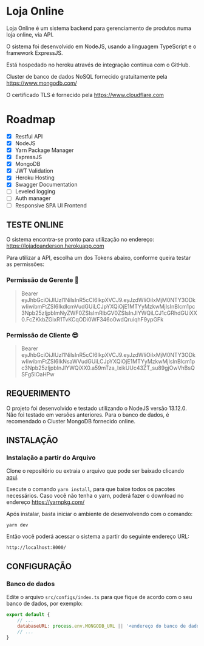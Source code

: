 Loja Online
======

Loja Online é um sistema backend para gerenciamento de produtos numa loja online, via API.

O sistema foi desenvolvido em NodeJS, usando a linguagem TypeScript e o framework ExpressJS.

Está hospedado no heroku através de integração contínua com o GitHub.

Cluster de banco de dados NoSQL fornecido gratuitamente pela https://www.mongodb.com/

O certificado TLS é fornecido pela https://www.cloudflare.com

# Roadmap
- [x] Restful API
- [x] NodeJS
- [x] Yarn Package Manager
- [x] ExpressJS
- [x] MongoDB
- [x] JWT Validation
- [x] Heroku Hosting
- [x] Swagger Documentation
- [ ] Leveled logging
- [ ] Auth manager
- [ ] Responsive SPA UI Frontend

TESTE ONLINE
------------

O sistema encontra-se pronto para utilização no endereço: https://lojadoanderson.herokuapp.com

Para utilizar a API, escolha um dos Tokens abaixo, conforme queira testar as permissões:

### Permissão de Gerente :woman:

> Bearer eyJhbGciOiJIUzI1NiIsInR5cCI6IkpXVCJ9.eyJzdWIiOiIxMjM0NTY3ODkwIiwibmFtZSI6IkdlcmVudGUiLCJpYXQiOjE1MTYyMzkwMjIsInBlcm1pc3Npb25zIjpbImNyZWF0ZSIsImRlbGV0ZSIsInJlYWQiLCJ1cGRhdGUiXX0.FcZKkbZGixR1TvKCqODi0WF346o0wdQruiqhF9ypGFk

### Permissão de Cliente :sunglasses:

> Bearer eyJhbGciOiJIUzI1NiIsInR5cCI6IkpXVCJ9.eyJzdWIiOiIxMjM0NTY3ODkwIiwibmFtZSI6IkNsaWVudGUiLCJpYXQiOjE1MTYyMzkwMjIsInBlcm1pc3Npb25zIjpbInJlYWQiXX0.a59mTza_lxikUUc43ZT_su89gjOwVhBsQSFg5IOaHPw

REQUERIMENTO
------------

O projeto foi desenvolvido e testado utilizando o NodeJS versão 13.12.0. Não foi testado em versões anteriores.
Para o banco de dados, é recomendado o Cluster MongoDB fornecido online.


INSTALAÇÃO
----------

### Instalação a partir do Arquivo

Clone o repositório ou extraia o arquivo que pode ser baixado clicando [aqui](https://github.com/AndersonBargas/lojaonline/archive/master.zip).

Execute o comando `yarn install`, para que baixe todos os pacotes necessários.
Caso você não tenha o yarn, poderá fazer o download no endereço https://yarnpkg.com/

Após instalar, basta iniciar o ambiente de desenvolvendo com o comando:

```
yarn dev
```

Então você poderá acessar o sistema a partir do seguinte endereço URL:

~~~
http://localhost:8000/
~~~


CONFIGURAÇÃO
------------

### Banco de dados

Edite o arquivo `src/configs/index.ts` para que fique de acordo com o seu banco de dados, por exemplo:

```js
export default {
    // ...
    databaseURL: process.env.MONGODB_URL || '<endereço do banco de dados aqui>',
    // ...
}
```
